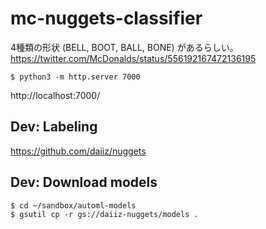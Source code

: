 # mc-nuggets-classifier

4種類の形状 (BELL, BOOT, BALL, BONE) があるらしい。 <br>
https://twitter.com/McDonalds/status/556192167472136195

```
$ python3 -m http.server 7000
```
http://localhost:7000/

## Dev: Labeling
https://github.com/daiiz/nuggets

## Dev: Download models
```
$ cd ~/sandbox/automl-models
$ gsutil cp -r gs://daiiz-nuggets/models .
```
